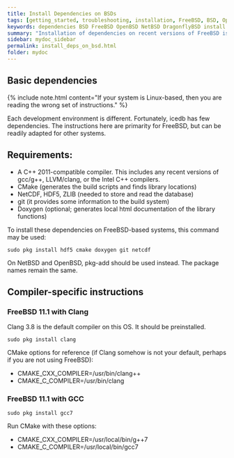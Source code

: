 ```yaml
---
title: Install Dependencies on BSDs
tags: [getting_started, troubleshooting, installation, FreeBSD, BSD, OpenBSD, NetBSD, DragonflyBSD]
keywords: dependencies BSD FreeBSD OpenBSD NetBSD DragonflyBSD install
summary: "Installation of dependencies on recent versions of FreeBSD is easy. Other BSDs, like OpenBSD, DragonFlyBSD and NetBSD, should also work well."
sidebar: mydoc_sidebar
permalink: install_deps_on_bsd.html
folder: mydoc
---
```


## Basic dependencies

{% include note.html content="If your system is Linux-based, then you are reading the wrong set of instructions." %}


Each development environment is different. Fortunately, icedb has few dependencies. The instructions here are primarity for FreeBSD, but can be readily adapted for other systems.

Requirements:
--------------

- A C++ 2011-compatible compiler. This includes any recent versions of gcc/g++, LLVM/clang, or the Intel C++ compilers.
- CMake (generates the build scripts and finds library locations)
- NetCDF, HDF5, ZLIB (needed to store and read the database)
- git (it provides some information to the build system)
- Doxygen (optional; generates local html documentation of the library functions)


To install these dependencies on FreeBSD-based systems, this command may be used:
```
sudo pkg install hdf5 cmake doxygen git netcdf
```
On NetBSD and OpenBSD, pkg-add should be used instead. The package names remain the same.

## Compiler-specific instructions

### FreeBSD 11.1 with Clang

Clang 3.8 is the default compiler on this OS. It should be preinstalled.

```
sudo pkg install clang
```
CMake options for reference (if Clang somehow is not your default, perhaps if you are not using FreeBSD):
- CMAKE\_CXX\_COMPILER=/usr/bin/clang++
- CMAKE\_C\_COMPILER=/usr/bin/clang

### FreeBSD 11.1 with GCC

```
sudo pkg install gcc7
```
Run CMake with these options:
- CMAKE\_CXX\_COMPILER=/usr/local/bin/g++7
- CMAKE\_C\_COMPILER=/usr/local/bin/gcc7

